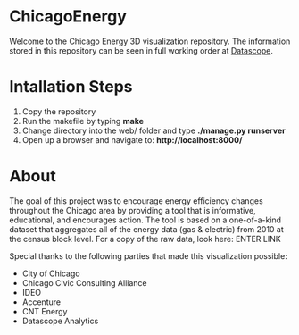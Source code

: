 ChicagoEnergy
=============
Welcome to the Chicago Energy 3D visualization repository. The information stored in this repository can be seen in full working order at [Datascope](http://chicagoenergy.datascopeanalytics.com/).

Intallation Steps
=================
1. Copy the repository
2. Run the makefile by typing **make**
3. Change directory into the web/ folder and type **./manage.py runserver**
4. Open up a browser and navigate to: **http://localhost:8000/**

About
=====
The goal of this project was to encourage energy efficiency changes throughout the Chicago area by providing a tool that is informative, educational, and encourages action. The tool is based on a one-of-a-kind dataset that aggregates all of the energy data (gas & electric) from 2010 at the census block level. For a copy of the raw data, look here: ENTER LINK

Special thanks to the following parties that made this visualization possible:
- City of Chicago
- Chicago Civic Consulting Alliance
- IDEO
- Accenture
- CNT Energy
- Datascope Analytics
